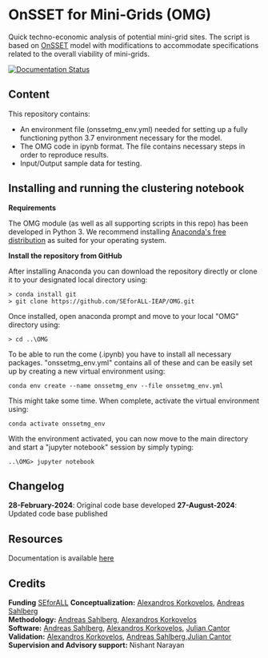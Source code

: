 # OnSSET for Mini-Grids (OMG)
Quick techno-economic analysis of potential mini-grid sites. The script is based on [OnSSET](http://www.onsset.org/) model with modifications to accommodate specifications related to the overall viability of mini-grids.

[![Documentation Status](https://readthedocs.org/projects/omg-userguide/badge/?version=latest)](https://omg-userguide.readthedocs.io/en/latest/?badge=latest)

## Content
This repository contains:
* An environment file (onssetmg_env.yml) needed for setting up a fully functioning python 3.7 environment necessary for the model.
* The OMG code in ipynb format. The file contains necessary steps in order to reproduce results.
* Input/Output sample data for testing.

## Installing and running the clustering notebook

**Requirements**

The OMG module (as well as all supporting scripts in this repo) has been developed in Python 3. We recommend installing [Anaconda's free distribution](https://www.anaconda.com/distribution/) as suited for your operating system. 

**Install the repository from GitHub**

After installing Anaconda you can download the repository directly or clone it to your designated local directory using:

```
> conda install git
> git clone https://github.com/SEforALL-IEAP/OMG.git
```
Once installed, open anaconda prompt and move to your local "OMG" directory using:
```
> cd ..\OMG
```

To be able to run the come (.ipynb) you have to install all necessary packages. "onssetmg_env.yml" contains all of these and can be easily set up by creating a new virtual environment using:

```
conda env create --name onssetmg_env --file onssetmg_env.yml
```

This might take some time. When complete, activate the virtual environment using:

```
conda activate onssetmg_env
```

With the environment activated, you can now move to the main directory and start a "jupyter notebook" session by simply typing:

```
..\OMG> jupyter notebook 
```

## Changelog
**28-February-2024**: Original code base developed
**27-August-2024**: Updated code base published

## Resources
Documentation is available [here](https://omg-userguide.readthedocs.io/en/latest/?badge=latest)

## Credits

**Funding** [SEforALL](https://www.seforall.org/)
**Conceptualization:** [Alexandros Korkovelos](https://github.com/akorkovelos), [Andreas Sahlberg](https://github.com/AndreasSahlberg)<br />
**Methodology:** [Andreas Sahlberg](https://github.com/AndreasSahlberg), [Alexandros Korkovelos](https://github.com/akorkovelos)<br />
**Software:** [Andreas Sahlberg](https://github.com/AndreasSahlberg), [Alexandros Korkovelos](https://github.com/akorkovelos), [Julian Cantor](https://github.com/julcan7)<br />
**Validation:** [Alexandros Korkovelos](https://github.com/akorkovelos), [Andreas Sahlberg](https://github.com/AndreasSahlberg),[Julian Cantor](https://github.com/julcan7) <br />
**Supervision and Advisory support:** Nishant Narayan <br />
